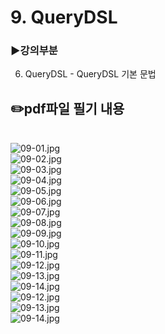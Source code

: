 # 9. QueryDSL
### ▶️강의부분
6. QueryDSL - QueryDSL 기본 문법

## ✏️pdf파일 필기 내용
</br>![09-01.jpg](img/09-01.jpg)
</br>![09-02.jpg](img/09-02.jpg)
</br>![09-03.jpg](img/09-03.jpg)
</br>![09-04.jpg](img/09-04.jpg)
</br>![09-05.jpg](img/09-05.jpg)
</br>![09-06.jpg](img/09-06.jpg)
</br>![09-07.jpg](img/09-07.jpg)
</br>![09-08.jpg](img/09-08.jpg)
</br>![09-09.jpg](img/09-09.jpg)
</br>![09-10.jpg](img/09-10.jpg)
</br>![09-11.jpg](img/09-11.jpg)
</br>![09-12.jpg](img/09-12.jpg)
</br>![09-13.jpg](img/09-13.jpg)
</br>![09-14.jpg](img/09-14.jpg)
</br>![09-12.jpg](img/09-15.jpg)
</br>![09-13.jpg](img/09-16.jpg)
</br>![09-14.jpg](img/09-17.jpg)
